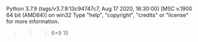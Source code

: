 Python 3.7.9 (tags/v3.7.9:13c94747c7, Aug 17 2020, 16:30:00) [MSC v.1900 64 bit (AMD64)] on win32
Type "help", "copyright", "credits" or "license" for more information.
>>> 6+9
15
>>>

